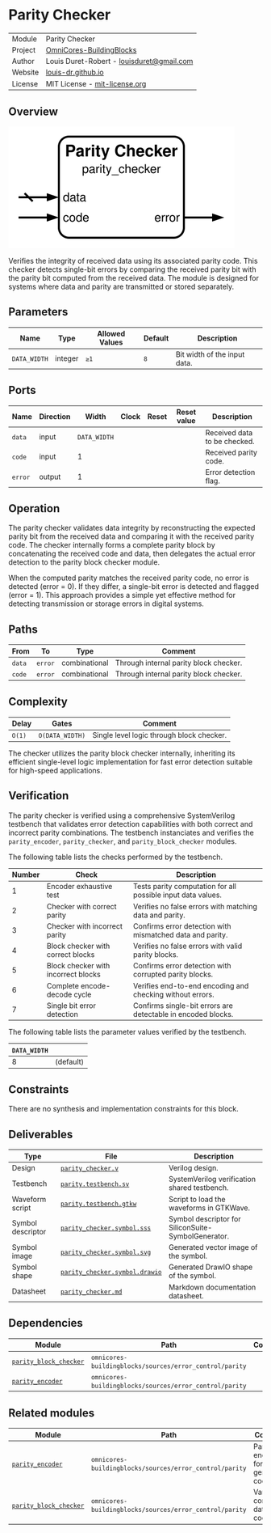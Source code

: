 # Parity Checker

|         |                                                                                  |
| ------- | -------------------------------------------------------------------------------- |
| Module  | Parity Checker                                                                   |
| Project | [OmniCores-BuildingBlocks](https://github.com/Louis-DR/OmniCores-BuildingBlocks) |
| Author  | Louis Duret-Robert - [louisduret@gmail.com](mailto:louisduret@gmail.com)         |
| Website | [louis-dr.github.io](https://louis-dr.github.io)                                 |
| License | MIT License - [mit-license.org](https://mit-license.org)                         |

## Overview

![parity_checker](parity_checker.symbol.svg)

Verifies the integrity of received data using its associated parity code. This checker detects single-bit errors by comparing the received parity bit with the parity bit computed from the received data. The module is designed for systems where data and parity are transmitted or stored separately.

## Parameters

| Name         | Type    | Allowed Values | Default | Description                  |
| ------------ | ------- | -------------- | ------- | ---------------------------- |
| `DATA_WIDTH` | integer | `≥1`           | `8`     | Bit width of the input data. |

## Ports

| Name    | Direction | Width        | Clock | Reset | Reset value | Description                  |
| ------- | --------- | ------------ | ----- | ----- | ----------- | ---------------------------- |
| `data`  | input     | `DATA_WIDTH` |       |       |             | Received data to be checked. |
| `code`  | input     | 1            |       |       |             | Received parity code.        |
| `error` | output    | 1            |       |       |             | Error detection flag.        |

## Operation

The parity checker validates data integrity by reconstructing the expected parity bit from the received data and comparing it with the received parity code. The checker internally forms a complete parity block by concatenating the received code and data, then delegates the actual error detection to the parity block checker module.

When the computed parity matches the received parity code, no error is detected (error = 0). If they differ, a single-bit error is detected and flagged (error = 1). This approach provides a simple yet effective method for detecting transmission or storage errors in digital systems.

## Paths

| From   | To      | Type          | Comment                                |
| ------ | ------- | ------------- | -------------------------------------- |
| `data` | `error` | combinational | Through internal parity block checker. |
| `code` | `error` | combinational | Through internal parity block checker. |

## Complexity

| Delay  | Gates           | Comment                                   |
| ------ | --------------- | ----------------------------------------- |
| `O(1)` | `O(DATA_WIDTH)` | Single level logic through block checker. |

The checker utilizes the parity block checker internally, inheriting its efficient single-level logic implementation for fast error detection suitable for high-speed applications.

## Verification

The parity checker is verified using a comprehensive SystemVerilog testbench that validates error detection capabilities with both correct and incorrect parity combinations. The testbench instanciates and verifies the `parity_encoder`, `parity_checker`, and `parity_block_checker` modules.

The following table lists the checks performed by the testbench.

| Number | Check                               | Description                                                  |
| ------ | ----------------------------------- | ------------------------------------------------------------ |
| 1      | Encoder exhaustive test             | Tests parity computation for all possible input data values. |
| 2      | Checker with correct parity         | Verifies no false errors with matching data and parity.      |
| 3      | Checker with incorrect parity       | Confirms error detection with mismatched data and parity.    |
| 4      | Block checker with correct blocks   | Verifies no false errors with valid parity blocks.           |
| 5      | Block checker with incorrect blocks | Confirms error detection with corrupted parity blocks.       |
| 6      | Complete encode-decode cycle        | Verifies end-to-end encoding and checking without errors.    |
| 7      | Single bit error detection          | Confirms single-bit errors are detectable in encoded blocks. |

The following table lists the parameter values verified by the testbench.

| `DATA_WIDTH` |           |
| ------------ | --------- |
| 8            | (default) |

## Constraints

There are no synthesis and implementation constraints for this block.

## Deliverables

| Type              | File                                                           | Description                                         |
| ----------------- | -------------------------------------------------------------- | --------------------------------------------------- |
| Design            | [`parity_checker.v`](parity_checker.v)                         | Verilog design.                                     |
| Testbench         | [`parity.testbench.sv`](parity.testbench.sv)                   | SystemVerilog verification shared testbench.        |
| Waveform script   | [`parity.testbench.gtkw`](parity.testbench.gtkw)               | Script to load the waveforms in GTKWave.            |
| Symbol descriptor | [`parity_checker.symbol.sss`](parity_checker.symbol.sss)       | Symbol descriptor for SiliconSuite-SymbolGenerator. |
| Symbol image      | [`parity_checker.symbol.svg`](parity_checker.symbol.svg)       | Generated vector image of the symbol.               |
| Symbol shape      | [`parity_checker.symbol.drawio`](parity_checker.symbol.drawio) | Generated DrawIO shape of the symbol.               |
| Datasheet         | [`parity_checker.md`](parity_checker.md)                       | Markdown documentation datasheet.                   |

## Dependencies

| Module                                            | Path                                                    | Comment |
| ------------------------------------------------- | ------------------------------------------------------- | ------- |
| [`parity_block_checker`](parity_block_checker.md) | `omnicores-buildingblocks/sources/error_control/parity` |         |
| [`parity_encoder`](parity_encoder.md)             | `omnicores-buildingblocks/sources/error_control/parity` |         |

## Related modules

| Module                                            | Path                                                    | Comment                              |
| ------------------------------------------------- | ------------------------------------------------------- | ------------------------------------ |
| [`parity_encoder`](parity_encoder.md)             | `omnicores-buildingblocks/sources/error_control/parity` | Parity encoder for generating codes. |
| [`parity_block_checker`](parity_block_checker.md) | `omnicores-buildingblocks/sources/error_control/parity` | Variant for combined data and code.  |
